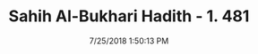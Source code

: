 ---
title        : "Sahih Al-Bukhari Hadith - 1. 481"
date         : 7/25/2018 1:50:13 PM
draft        : false
type         : "hadith"
layout       : "hadith"
BookCode     : "SHB"
VolumeNumber : "1"
HadithNumber : "481"
categories  :  ["Musalla-Facing the pillars while praying"]
tags  :  ["Yazid bin Al Ubaid"]
---
